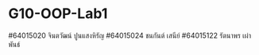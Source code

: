 # G10-OOP-Lab1
#64015020 จินตวัฒน์ ปูนแสงหิรัญ
#64015024 ชนกันต์ เสนีย์
#64015122 รัตนาพร เผ่าพันธ์
